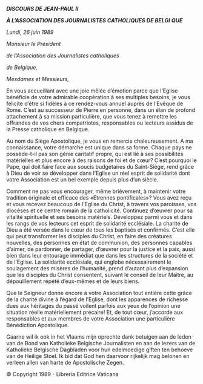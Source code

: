 ***DISCOURS DE JEAN-PAUL II***

***À L’ASSOCIATION DES JOURNALISTES CATHOLIQUES DE BELGI*** ***QUE***

*Lundi, 26 juin 1989*

*Monsieur le Président*

*de l’Association des Journalistes catholiques*

*de Belgique,*

*Mesdames et Messieurs,*

En vous accueillant avec une joie mêlée d’émotion parce que l’Eglise bénéficie de votre admirable coopération à ses multiples besoins, je vous félicite d’être si fidèles à ce rendez-vous annuel auprès de l’Evêque de Rome. C’est au successeur de Pierre en personne, dans un élan de profond attachement à sa mission particulière, que vous tenez à remettre les offrandes de vos chers compatriotes, responsables ou lecteurs assidus de la Presse catholique en Belgique.

Au nom du Siège Apostolique, je vous en remercie chaleureusement. A ma connaissance, votre démarche est unique dans sa forme. Chaque pays ne possède-t-il pas son génie caritatif propre, qui est lié à ses possibilités matérielles et plus encore à des raisons de foi et de cœur? C’est pourquoi le Pape, qui doit faire face aux soucis budgétaires du Saint-Siège, rend grâce à Dieu de voir se développer dans l’Eglise un réel esprit de solidarité dont votre Association est un bel exemple depuis plus d’un siècle.

Comment ne pas vous encourager, même brièvement, à maintenir votre tradition originale et efficace des «Etrennes pontificales»? Vous avez reçu et vous recevez beaucoup de l’Eglise du Christ, à travers vos paroisses, vos diocèses et ce centre romain de la catholicité. Continuez d’œuvrer pour sa vitalité spirituelle et ses besoins matériels. Développez parmi vous et dans les rangs de vos lecteurs cet esprit de solidarité ecclésiale. La charité de Dieu a été versée dans le cœur de tous les baptisés et confirmés. C’est elle qui peut transformer les disciples du Christ, en faire des créatures nouvelles, des personnes en état de communion, des personnes capables d’aimer, de pardonner, de partager, d’œuvrer pour la justice et la paix, aussi bien dans leur entourage immédiat que dans les structures de la société et de l’Eglise. La solidarité ecclésiale, qui englobe nécessairement le soulagement des misères de l’humanité, prend d’autant plus d’expansion que les disciples du Christ consentent, suivant le conseil de leur Maître, au dépouillement répété d’eux-mêmes et de leurs biens.

Que le Seigneur donne encore à votre Association tout entière cette grâce de la charité divine à l’égard de l’Eglise, dont les apparences de richesse dues aux héritages du passé voilent parfois aux yeux de l’opinion une situation réelle matériellement précaire! Et, de tout cœur, j’accorde aux responsables et aux membres de votre Association une particulière Bénédiction Apostolique.

Gaarne wil ik ook in het Vlaams mijn oprechte dank betuigen aan de leden van de Bond van Katholieke Belgische Journalisten en aan de lezers van de Katholieke Belgische Dagbladen voor hun edelmoedige giften ten behoeve van de Heilige Stoel. Ik bid dat God hen daarvoor rijkelijk mag belonen en verleen allen van harte de Apostolische Zegen.

© Copyright 1989 - Libreria Editrice Vaticana